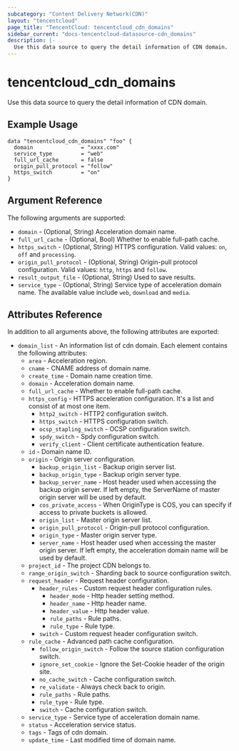 ```yaml
---
subcategory: "Content Delivery Network(CDN)"
layout: "tencentcloud"
page_title: "TencentCloud: tencentcloud_cdn_domains"
sidebar_current: "docs-tencentcloud-datasource-cdn_domains"
description: |-
  Use this data source to query the detail information of CDN domain.
---
```


# tencentcloud_cdn_domains

Use this data source to query the detail information of CDN domain.

## Example Usage

```hcl
data "tencentcloud_cdn_domains" "foo" {
  domain               = "xxxx.com"
  service_type         = "web"
  full_url_cache       = false
  origin_pull_protocol = "follow"
  https_switch         = "on"
}
```

## Argument Reference

The following arguments are supported:

* `domain` - (Optional, String) Acceleration domain name.
* `full_url_cache` - (Optional, Bool) Whether to enable full-path cache.
* `https_switch` - (Optional, String) HTTPS configuration. Valid values: `on`, `off` and `processing`.
* `origin_pull_protocol` - (Optional, String) Origin-pull protocol configuration. Valid values: `http`, `https` and `follow`.
* `result_output_file` - (Optional, String) Used to save results.
* `service_type` - (Optional, String) Service type of acceleration domain name. The available value include `web`, `download` and `media`.

## Attributes Reference

In addition to all arguments above, the following attributes are exported:

* `domain_list` - An information list of cdn domain. Each element contains the following attributes:
  * `area` - Acceleration region.
  * `cname` - CNAME address of domain name.
  * `create_time` - Domain name creation time.
  * `domain` - Acceleration domain name.
  * `full_url_cache` - Whether to enable full-path cache.
  * `https_config` - HTTPS acceleration configuration. It's a list and consist of at most one item.
    * `http2_switch` - HTTP2 configuration switch.
    * `https_switch` - HTTPS configuration switch.
    * `ocsp_stapling_switch` - OCSP configuration switch.
    * `spdy_switch` - Spdy configuration switch.
    * `verify_client` - Client certificate authentication feature.
  * `id` - Domain name ID.
  * `origin` - Origin server configuration.
    * `backup_origin_list` - Backup origin server list.
    * `backup_origin_type` - Backup origin server type.
    * `backup_server_name` - Host header used when accessing the backup origin server. If left empty, the ServerName of master origin server will be used by default.
    * `cos_private_access` - When OriginType is COS, you can specify if access to private buckets is allowed.
    * `origin_list` - Master origin server list.
    * `origin_pull_protocol` - Origin-pull protocol configuration.
    * `origin_type` - Master origin server type.
    * `server_name` - Host header used when accessing the master origin server. If left empty, the acceleration domain name will be used by default.
  * `project_id` - The project CDN belongs to.
  * `range_origin_switch` - Sharding back to source configuration switch.
  * `request_header` - Request header configuration.
    * `header_rules` - Custom request header configuration rules.
      * `header_mode` - Http header setting method.
      * `header_name` - Http header name.
      * `header_value` - Http header value.
      * `rule_paths` - Rule paths.
      * `rule_type` - Rule type.
    * `switch` - Custom request header configuration switch.
  * `rule_cache` - Advanced path cache configuration.
    * `follow_origin_switch` - Follow the source station configuration switch.
    * `ignore_set_cookie` - Ignore the Set-Cookie header of the origin site.
    * `no_cache_switch` - Cache configuration switch.
    * `re_validate` - Always check back to origin.
    * `rule_paths` - Rule paths.
    * `rule_type` - Rule type.
    * `switch` - Cache configuration switch.
  * `service_type` - Service type of acceleration domain name.
  * `status` - Acceleration service status.
  * `tags` - Tags of cdn domain.
  * `update_time` - Last modified time of domain name.


